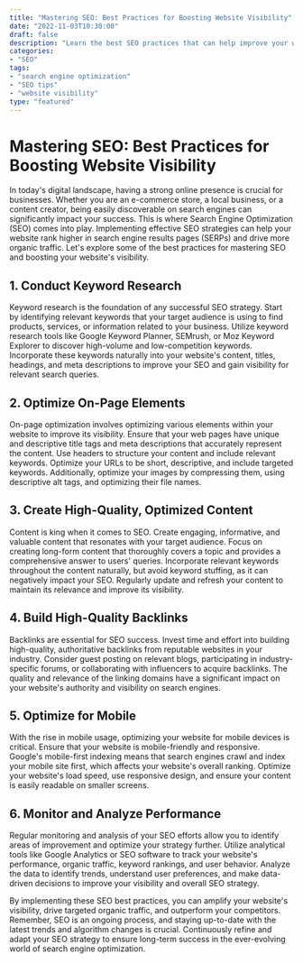 ```yaml
---
title: "Mastering SEO: Best Practices for Boosting Website Visibility"
date: "2022-11-03T10:30:00"
draft: false
description: "Learn the best SEO practices that can help improve your website's visibility on search engines."
categories:
- "SEO"
tags:
- "search engine optimization"
- "SEO tips"
- "website visibility"
type: "featured"
---
```


# Mastering SEO: Best Practices for Boosting Website Visibility

In today's digital landscape, having a strong online presence is crucial for businesses. Whether you are an e-commerce store, a local business, or a content creator, being easily discoverable on search engines can significantly impact your success. This is where Search Engine Optimization (SEO) comes into play. Implementing effective SEO strategies can help your website rank higher in search engine results pages (SERPs) and drive more organic traffic. Let's explore some of the best practices for mastering SEO and boosting your website's visibility.

## 1. Conduct Keyword Research

Keyword research is the foundation of any successful SEO strategy. Start by identifying relevant keywords that your target audience is using to find products, services, or information related to your business. Utilize keyword research tools like Google Keyword Planner, SEMrush, or Moz Keyword Explorer to discover high-volume and low-competition keywords. Incorporate these keywords naturally into your website's content, titles, headings, and meta descriptions to improve your SEO and gain visibility for relevant search queries.

## 2. Optimize On-Page Elements

On-page optimization involves optimizing various elements within your website to improve its visibility. Ensure that your web pages have unique and descriptive title tags and meta descriptions that accurately represent the content. Use headers to structure your content and include relevant keywords. Optimize your URLs to be short, descriptive, and include targeted keywords. Additionally, optimize your images by compressing them, using descriptive alt tags, and optimizing their file names.

## 3. Create High-Quality, Optimized Content

Content is king when it comes to SEO. Create engaging, informative, and valuable content that resonates with your target audience. Focus on creating long-form content that thoroughly covers a topic and provides a comprehensive answer to users' queries. Incorporate relevant keywords throughout the content naturally, but avoid keyword stuffing, as it can negatively impact your SEO. Regularly update and refresh your content to maintain its relevance and improve its visibility.

## 4. Build High-Quality Backlinks

Backlinks are essential for SEO success. Invest time and effort into building high-quality, authoritative backlinks from reputable websites in your industry. Consider guest posting on relevant blogs, participating in industry-specific forums, or collaborating with influencers to acquire backlinks. The quality and relevance of the linking domains have a significant impact on your website's authority and visibility on search engines.

## 5. Optimize for Mobile

With the rise in mobile usage, optimizing your website for mobile devices is critical. Ensure that your website is mobile-friendly and responsive. Google's mobile-first indexing means that search engines crawl and index your mobile site first, which affects your website's overall ranking. Optimize your website's load speed, use responsive design, and ensure your content is easily readable on smaller screens.

## 6. Monitor and Analyze Performance

Regular monitoring and analysis of your SEO efforts allow you to identify areas of improvement and optimize your strategy further. Utilize analytical tools like Google Analytics or SEO software to track your website's performance, organic traffic, keyword rankings, and user behavior. Analyze the data to identify trends, understand user preferences, and make data-driven decisions to improve your visibility and overall SEO strategy.

By implementing these SEO best practices, you can amplify your website's visibility, drive targeted organic traffic, and outperform your competitors. Remember, SEO is an ongoing process, and staying up-to-date with the latest trends and algorithm changes is crucial. Continuously refine and adapt your SEO strategy to ensure long-term success in the ever-evolving world of search engine optimization.
